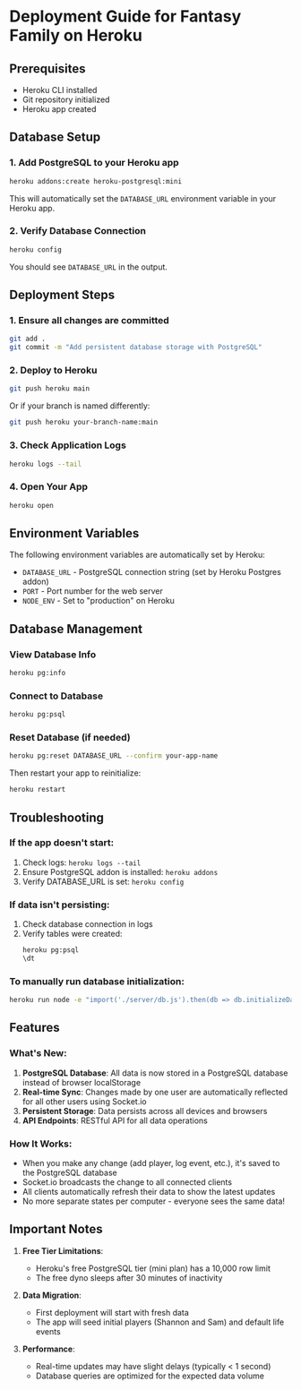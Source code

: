 # Deployment Guide for Fantasy Family on Heroku

## Prerequisites
- Heroku CLI installed
- Git repository initialized
- Heroku app created

## Database Setup

### 1. Add PostgreSQL to your Heroku app
```bash
heroku addons:create heroku-postgresql:mini
```

This will automatically set the `DATABASE_URL` environment variable in your Heroku app.

### 2. Verify Database Connection
```bash
heroku config
```
You should see `DATABASE_URL` in the output.

## Deployment Steps

### 1. Ensure all changes are committed
```bash
git add .
git commit -m "Add persistent database storage with PostgreSQL"
```

### 2. Deploy to Heroku
```bash
git push heroku main
```
Or if your branch is named differently:
```bash
git push heroku your-branch-name:main
```

### 3. Check Application Logs
```bash
heroku logs --tail
```

### 4. Open Your App
```bash
heroku open
```

## Environment Variables

The following environment variables are automatically set by Heroku:
- `DATABASE_URL` - PostgreSQL connection string (set by Heroku Postgres addon)
- `PORT` - Port number for the web server
- `NODE_ENV` - Set to "production" on Heroku

## Database Management

### View Database Info
```bash
heroku pg:info
```

### Connect to Database
```bash
heroku pg:psql
```

### Reset Database (if needed)
```bash
heroku pg:reset DATABASE_URL --confirm your-app-name
```

Then restart your app to reinitialize:
```bash
heroku restart
```

## Troubleshooting

### If the app doesn't start:
1. Check logs: `heroku logs --tail`
2. Ensure PostgreSQL addon is installed: `heroku addons`
3. Verify DATABASE_URL is set: `heroku config`

### If data isn't persisting:
1. Check database connection in logs
2. Verify tables were created: 
   ```bash
   heroku pg:psql
   \dt
   ```

### To manually run database initialization:
```bash
heroku run node -e "import('./server/db.js').then(db => db.initializeDatabase())"
```

## Features

### What's New:
1. **PostgreSQL Database**: All data is now stored in a PostgreSQL database instead of browser localStorage
2. **Real-time Sync**: Changes made by one user are automatically reflected for all other users using Socket.io
3. **Persistent Storage**: Data persists across all devices and browsers
4. **API Endpoints**: RESTful API for all data operations

### How It Works:
- When you make any change (add player, log event, etc.), it's saved to the PostgreSQL database
- Socket.io broadcasts the change to all connected clients
- All clients automatically refresh their data to show the latest updates
- No more separate states per computer - everyone sees the same data!

## Important Notes

1. **Free Tier Limitations**: 
   - Heroku's free PostgreSQL tier (mini plan) has a 10,000 row limit
   - The free dyno sleeps after 30 minutes of inactivity

2. **Data Migration**: 
   - First deployment will start with fresh data
   - The app will seed initial players (Shannon and Sam) and default life events

3. **Performance**: 
   - Real-time updates may have slight delays (typically < 1 second)
   - Database queries are optimized for the expected data volume